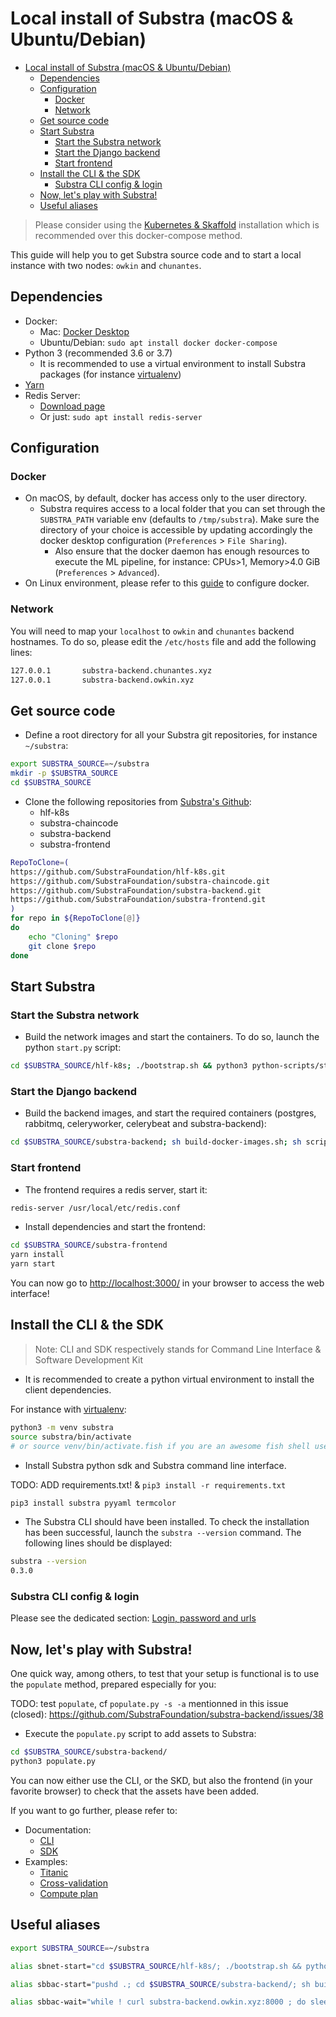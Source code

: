 # Local install of Substra (macOS & Ubuntu/Debian)

- [Local install of Substra (macOS & Ubuntu/Debian)](#local-install-of-substra-macos--ubuntudebian)
  - [Dependencies](#dependencies)
  - [Configuration](#configuration)
    - [Docker](#docker)
    - [Network](#network)
  - [Get source code](#get-source-code)
  - [Start Substra](#start-substra)
    - [Start the Substra network](#start-the-substra-network)
    - [Start the Django backend](#start-the-django-backend)
    - [Start frontend](#start-frontend)
  - [Install the CLI & the SDK](#install-the-cli--the-sdk)
    - [Substra CLI config & login](#substra-cli-config--login)
  - [Now, let's play with Substra!](#now-lets-play-with-substra)
  - [Useful aliases](#useful-aliases)

> Please consider using the [Kubernetes & Skaffold](./docs/local_install_skaffold.md) installation which is recommended over this docker-compose method.

This guide will help you to get Substra source code and to start a local instance with two nodes: `owkin` and `chunantes`.

## Dependencies

- Docker:
  - Mac: [Docker Desktop](https://www.docker.com/products/docker-desktop)
  - Ubuntu/Debian: `sudo apt install docker docker-compose`
- Python 3 (recommended 3.6 or 3.7)
  - It is recommended to use a virtual environment to install Substra packages (for instance [virtualenv](https://virtualenv.pypa.io/en/latest/))
- [Yarn](https://yarnpkg.com/getting-started/install)
- Redis Server:
  - [Download page](https://redis.io/download) 
  - Or just: `sudo apt install redis-server`

## Configuration

### Docker

- On macOS, by default, docker has access only to the user directory.
  - Substra requires access to a local folder that you can set through the `SUBSTRA_PATH` variable env (defaults to `/tmp/substra`). Make sure the directory of your choice is accessible by updating accordingly the docker desktop configuration (`Preferences` > `File Sharing`).
    - Also ensure that the docker daemon has enough resources to execute the ML pipeline, for instance: CPUs>1, Memory>4.0 GiB (`Preferences` > `Advanced`).
- On Linux environment, please refer to this [guide](https://github.com/SubstraFoundation/substra-backend/blob/master/doc/linux-userns-guide.md) to configure docker.

### Network

You will need to map your `localhost` to `owkin` and `chunantes` backend hostnames. To do so, please edit the `/etc/hosts` file and add the following lines:

```sh
127.0.0.1       substra-backend.chunantes.xyz
127.0.0.1       substra-backend.owkin.xyz
```

## Get source code

- Define a root directory for all your Substra git repositories, for instance `~/substra`:

```sh
export SUBSTRA_SOURCE=~/substra
mkdir -p $SUBSTRA_SOURCE
cd $SUBSTRA_SOURCE
```

- Clone the following repositories from [Substra's Github](https://github.com/SubstraFoundation):
  - hlf-k8s
  - substra-chaincode
  - substra-backend
  - substra-frontend

```sh
RepoToClone=(
https://github.com/SubstraFoundation/hlf-k8s.git
https://github.com/SubstraFoundation/substra-chaincode.git
https://github.com/SubstraFoundation/substra-backend.git
https://github.com/SubstraFoundation/substra-frontend.git
)
for repo in ${RepoToClone[@]}
do
    echo "Cloning" $repo
    git clone $repo
done
```

## Start Substra

### Start the Substra network

- Build the network images and start the containers. To do so, launch the python `start.py` script:

```sh
cd $SUBSTRA_SOURCE/hlf-k8s; ./bootstrap.sh && python3 python-scripts/start.py --no-backup;
```

### Start the Django backend

- Build the backend images, and start the required containers (postgres, rabbitmq, celeryworker, celerybeat and substra-backend):

```sh
cd $SUBSTRA_SOURCE/substra-backend; sh build-docker-images.sh; sh scripts/clean_media.sh; cd docker; python3 start.py -d --no-backup;
```

### Start frontend

- The frontend requires a redis server, start it:

```sh
redis-server /usr/local/etc/redis.conf
```

- Install dependencies and start the frontend:

```sh
cd $SUBSTRA_SOURCE/substra-frontend
yarn install
yarn start
```

You can now go to <http://localhost:3000/> in your browser to access the web interface!

## Install the CLI & the SDK

> Note: CLI and SDK respectively stands for Command Line Interface & Software Development Kit

- It is recommended to create a python virtual environment to install the client dependencies.

For instance with [virtualenv](https://virtualenv.pypa.io/en/latest/):

```sh
python3 -m venv substra
source substra/bin/activate
# or source venv/bin/activate.fish if you are an awesome fish shell user :)
```

- Install Substra python sdk and Substra command line interface.

TODO: ADD requirements.txt! & `pip3 install -r requirements.txt`

```sh
pip3 install substra pyyaml termcolor
```

- The Substra CLI should have been installed. To check the installation has been successful, launch the `substra --version` command. The following lines should be displayed:

```sh
substra --version
0.3.0
```

### Substra CLI config & login

Please see the dedicated section: [Login, password and urls](./local_install_skaffold.md#login-password-and-urls)

## Now, let's play with Substra!

One quick way, among others, to test that your setup is functional is to use the `populate` method, prepared especially for you:

TODO: test `populate`, cf `populate.py -s -a` mentionned in this issue (closed): <https://github.com/SubstraFoundation/substra-backend/issues/38>

- Execute the `populate.py` script to add assets to Substra:

```sh
cd $SUBSTRA_SOURCE/substra-backend/
python3 populate.py
```

You can now either use the CLI, or the SKD, but also the frontend (in your favorite browser) to check that the assets have been added.

If you want to go further, please refer to:

- Documentation:
  - [CLI](../references/cli.md)
  - [SDK](../references/sdk.md)
- Examples:
  - [Titanic](../examples/titanic/README.md)
  - [Cross-validation](../examples/cross_val/README.md)
  - [Compute plan](../examples/compute_plan/README.md)

## Useful aliases

```sh
export SUBSTRA_SOURCE=~/substra

alias sbnet-start="cd $SUBSTRA_SOURCE/hlf-k8s/; ./bootstrap.sh && python3 python-scripts/start.py --no-backup; docker rm -f run setup; cd -"

alias sbbac-start="pushd .; cd $SUBSTRA_SOURCE/substra-backend/; sh build-docker-images.sh; sh scripts/clean_media.sh; cd docker; python3 start.py -d --no-backup; popd"

alias sbbac-wait="while ! curl substra-backend.owkin.xyz:8000 ; do sleep 2 ; done"
```
